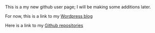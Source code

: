 This is a my new github user page; I will be making some additions later.

For now, this is a link to my [Wordpress blog](https://symbolicdomain.wordpress.com)

Here is a link to my [Github repositories](https://github.com/foustja)
